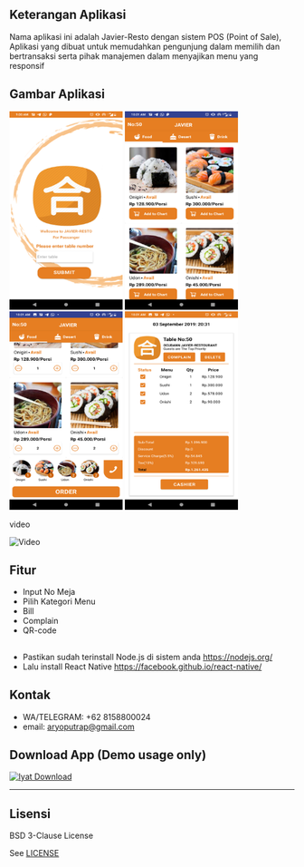 ## Keterangan Aplikasi
Nama aplikasi ini adalah Javier-Resto dengan sistem POS (Point of Sale), Aplikasi yang dibuat untuk memudahkan pengunjung dalam memilih dan bertransaksi serta pihak manajemen dalam menyajikan menu yang responsif
<br>

## Gambar Aplikasi
<p float="left">
  <img src="https://github.com/aryoputrap/javierresto/blob/master/screenshoot/Screenshot_20190914-090035.png" width="200" height="350" alt="Choose a Service Type"/>
  <img src="https://github.com/aryoputrap/javierresto/blob/master/screenshoot/Screenshot_20190914-100106.png" width="200" height="350" alt="Menu"/>
  <img src="https://github.com/aryoputrap/javierresto/blob/master/screenshoot/Screenshot_20190914-100125.png" width="200" height="350" alt="menuk"/>
  <img src="https://github.com/aryoputrap/javierresto/blob/master/screenshoot/Screenshot_20190914-100159.png" width="200" height="350" alt="Order History"/>
</p>
video
<p float="left">
  <img src="https://github.com/aryoputrap/javierresto/blob/master/src/asset/Video%20Apliaksi.gif" width="200" height="350" alt="Video"/>
</p>


## Fitur 
* Input No Meja
* Pilih Kategori Menu
* Bill
* Complain
* QR-code

## 
* Pastikan sudah terinstall Node.js di sistem anda https://nodejs.org/
* Lalu install React Native https://facebook.github.io/react-native/

## Kontak
* WA/TELEGRAM: +62 8158800024
* email: aryoputrap@gmail.com

## Download App (Demo usage only)
[![Iyat Download](https://i1.wp.com/apkmodsios.com/wp-content/uploads/2018/12/Download-Infinite-Design-3.4.10-Apk.png)](https://drive.google.com/file/d/1WjRRgG81Z3vJ2E5uu-_WhBkH93LREZs7/view?usp=sharing)


----

## Lisensi

BSD 3-Clause License

See [LICENSE](LICENSE)
